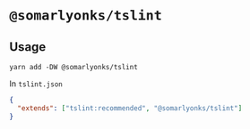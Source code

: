 # `@somarlyonks/tslint`

## Usage

`yarn add -DW @somarlyonks/tslint`

In `tslint.json`

```json
{
  "extends": ["tslint:recommended", "@somarlyonks/tslint"]
}
```

